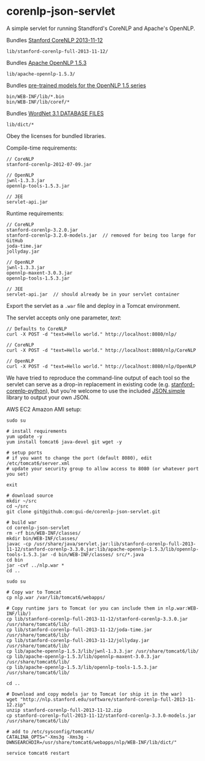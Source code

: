 corenlp-json-servlet
====================

A simple servlet for running Standford's CoreNLP and Apache's OpenNLP.

Bundles [Stanford CoreNLP 2013-11-12](http://nlp.stanford.edu/software/corenlp.shtml) 
``` 
lib/stanford-corenlp-full-2013-11-12/
```

Bundles [Apache OpenNLP 1.5.3](http://opennlp.apache.org/cgi-bin/download.cgi)
```
lib/apache-opennlp-1.5.3/
```

Bundles [pre-trained models for the OpenNLP 1.5 series](http://opennlp.sourceforge.net/models-1.5/)
```
bin/WEB-INF/lib/*.bin
bin/WEB-INF/lib/coref/*
```

Bundles [WordNet 3.1 DATABASE FILES](http://www.princeton.edu/wordnet/download/current-version/)
```
lib/dict/*
```

Obey the licenses for bundled libraries.


Compile-time requirements:
```
// CoreNLP
stanford-corenlp-2012-07-09.jar

// OpenNLP
jwnl-1.3.3.jar
opennlp-tools-1.5.3.jar

// JEE
servlet-api.jar
```

Runtime requirements:
```
// CoreNLP
stanford-corenlp-3.2.0.jar
stanford-corenlp-3.2.0-models.jar  // removed for being too large for GitHub
joda-time.jar
jollyday.jar

// OpenNLP
jwnl-1.3.3.jar
opennlp-maxent-3.0.3.jar
opennlp-tools-1.5.3.jar

// JEE
servlet-api.jar  // should already be in your servlet container
```

Export the servlet as a ```.war``` file and deploy in a Tomcat environment.

The servlet accepts only one parameter, _text_:
```
// Defaults to CoreNLP
curl -X POST -d "text=Hello world." http://localhost:8080/nlp/

// CoreNLP
curl -X POST -d "text=Hello world." http://localhost:8080/nlp/CoreNLP

// OpenNLP
curl -X POST -d "text=Hello world." http://localhost:8080/nlp/OpenNLP

```

We have tried to reproduce the command-line output of each tool so the servlet can serve as a drop-in replacement in existing code (e.g. [stanford-corenlp-python](https://github.com/dasmith/stanford-corenlp-python)), but you're welcome to use the included [JSON.simple](https://code.google.com/p/json-simple/) library to output your own JSON.

AWS EC2 Amazon AMI setup:

```
sudo su

# install requirements
yum update -y
yum install tomcat6 java-devel git wget -y

# setup ports
# if you want to change the port (default 8080), edit /etc/tomcat6/server.xml
# update your security group to allow access to 8080 (or whatever port you set)

exit

# download source
mkdir ~/src
cd ~/src
git clone git@github.com:gui-de/corenlp-json-servlet.git

# build war
cd corenlp-json-servlet
rm -rf bin/WEB-INF/classes/
mkdir bin/WEB-INF/classes/
javac -cp /usr/share/java/servlet.jar:lib/stanford-corenlp-full-2013-11-12/stanford-corenlp-3.3.0.jar:lib/apache-opennlp-1.5.3/lib/opennlp-tools-1.5.3.jar -d bin/WEB-INF/classes/ src/*.java
cd bin
jar -cvf ../nlp.war *
cd ..

sudo su

# Copy war to Tomcat
cp nlp.war /var/lib/tomcat6/webapps/

# Copy runtime jars to Tomcat (or you can include them in nlp.war:WEB-INF/lib/)
cp lib/stanford-corenlp-full-2013-11-12/stanford-corenlp-3.3.0.jar /usr/share/tomcat6/lib/
cp lib/stanford-corenlp-full-2013-11-12/joda-time.jar /usr/share/tomcat6/lib/
cp lib/stanford-corenlp-full-2013-11-12/jollyday.jar /usr/share/tomcat6/lib/
cp lib/apache-opennlp-1.5.3/lib/jwnl-1.3.3.jar /usr/share/tomcat6/lib/
cp lib/apache-opennlp-1.5.3/lib/opennlp-maxent-3.0.3.jar /usr/share/tomcat6/lib/
cp lib/apache-opennlp-1.5.3/lib/opennlp-tools-1.5.3.jar /usr/share/tomcat6/lib/

cd ..

# Download and copy models jar to Tomcat (or ship it in the war)
wget "http://nlp.stanford.edu/software/stanford-corenlp-full-2013-11-12.zip"
unzip stanford-corenlp-full-2013-11-12.zip
cp stanford-corenlp-full-2013-11-12/stanford-corenlp-3.3.0-models.jar /usr/share/tomcat6/lib/

# add to /etc/sysconfig/tomcat6/
CATALINA_OPTS="-Xms3g -Xms3g -DWNSEARCHDIR=/usr/share/tomcat6/webapps/nlp/WEB-INF/lib/dict/"

service tomcat6 restart
```

